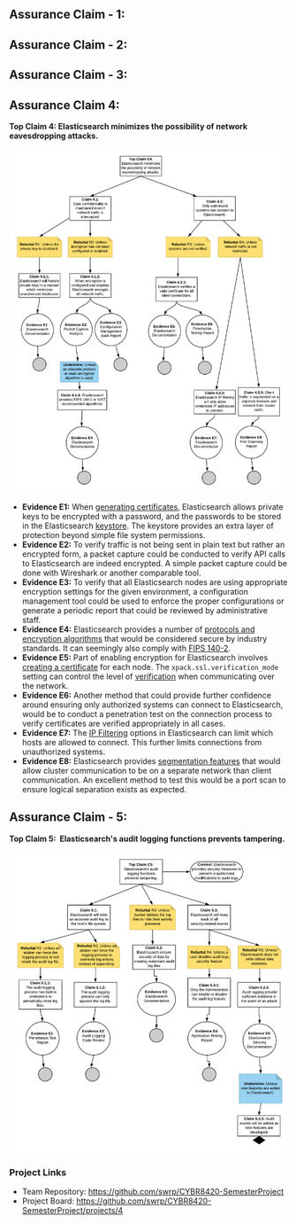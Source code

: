 

## Assurance Claim - 1: 

## Assurance Claim - 2: 

## Assurance Claim - 3: 

## Assurance Claim 4: 
**Top Claim 4: Elasticsearch minimizes the possibility of network eavesdropping attacks.**

![Network Eavesdropping Claim](https://github.com/swrp/CYBR8420-SemesterProject/blob/mabaumgartner/Assurance-Cases/Assurance%20Claim%204.png)

* **Evidence E1:** When [generating certificates](https://www.elastic.co/guide/en/elasticsearch/reference/6.4/configuring-tls.html#node-certificates), Elasticsearch allows private keys to be encrypted with a password, and the passwords to be stored in the Elasticsearch [keystore](https://www.elastic.co/guide/en/elasticsearch/reference/current/secure-settings.html).  The keystore provides an extra layer of protection beyond simple file system permissions.
* **Evidence E2:** To verify traffic is not being sent in plain text but rather an encrypted form, a packet capture could be conducted to verify API calls to Elasticsearch are indeed encrypted.  A simple packet capture could be done with Wireshark or another comparable tool. 
* **Evidence E3:** To verify that all Elasticsearch nodes are using appropriate encryption settings for the given environment, a configuration management tool could be used to enforce the proper configurations or generate a periodic report that could be reviewed by administrative staff.
* **Evidence E4:** Elasticsearch provides a number of [protocols and encryption algorithms](https://www.elastic.co/guide/en/elasticsearch/reference/6.4/security-settings.html#ssl-tls-settings) that would be considered secure by industry standards.  It can seemingly also comply with [FIPS 140-2](https://www.elastic.co/guide/en/elasticsearch/reference/6.4/fips-140-compliance.html#fips-140-compliance).
* **Evidence E5:** Part of enabling encryption for Elasticsearch involves [creating a certificate](https://www.elastic.co/guide/en/elasticsearch/reference/6.4/configuring-tls.html#node-certificates) for each node.  The `xpack.ssl.verification_mode` setting can control the level of [verification](https://www.elastic.co/guide/en/elasticsearch/reference/6.4/security-settings.html#ssl-tls-settings) when communicating over the network.
* **Evidence E6:** Another method that could provide further confidence around ensuring only authorized systems can connect to Elasticsearch, would be to conduct a penetration test on the connection process to verify certificates are verified appropriately in all cases.
* **Evidence E7:** The [IP Filtering](https://www.elastic.co/guide/en/elastic-stack-overview/6.4/ip-filtering.html#ip-filtering) options in Elasticsearch can limit which hosts are allowed to connect.  This further limits connections from unauthorized systems.
* **Evidence E8:**  Elasticsearch provides [segmentation features](https://www.elastic.co/guide/en/elasticsearch/reference/6.4/separating-node-client-traffic.html#separating-node-client-traffic) that would allow cluster communication to be on a separate network than client communication.  An excellent method to test this would be a port scan to ensure logical separation exists as expected.
 
## Assurance Claim - 5: 
**Top Claim 5:  Elasticsearch's audit logging functions prevents tampering.**

![Network Eavesdropping Claim](https://github.com/swrp/CYBR8420-SemesterProject/blob/mabaumgartner/Assurance-Cases/Assurance%20Claim%205.png)


### Project Links
* Team Repository: https://github.com/swrp/CYBR8420-SemesterProject
* Project Board: https://github.com/swrp/CYBR8420-SemesterProject/projects/4